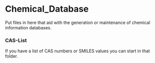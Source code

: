 # Chemical_Database
Put files in here that aid with the generation or maintenance of chemical information databases. 

### CAS-List
If you have a list of CAS numbers or SMILES values you can start in that folder. 
